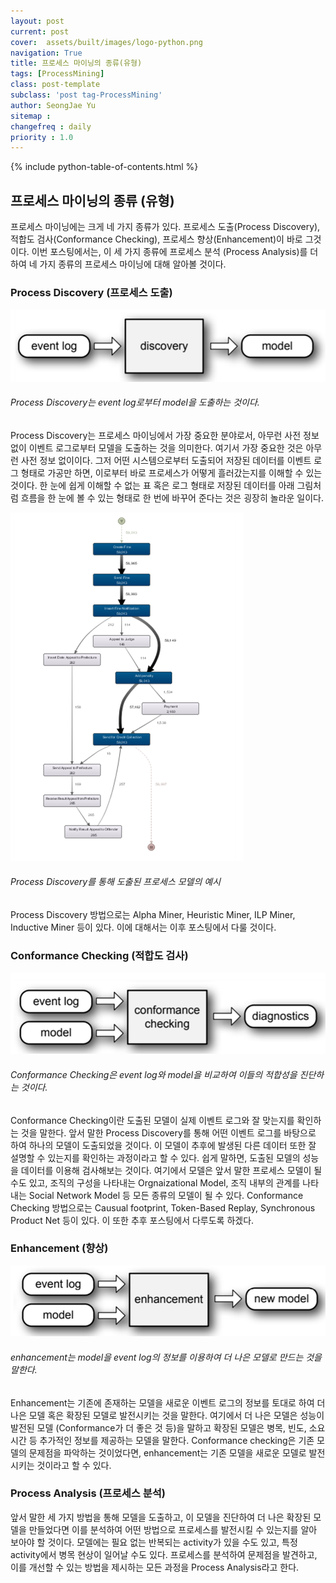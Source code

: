 ```yaml
---
layout: post
current: post
cover:  assets/built/images/logo-python.png
navigation: True
title: 프로세스 마이닝의 종류(유형)
tags: [ProcessMining]  
class: post-template
subclass: 'post tag-ProcessMining'
author: SeongJae Yu  
sitemap :
changefreq : daily
priority : 1.0
---
```

{% include python-table-of-contents.html %}


## 프로세스 마이닝의 종류 (유형)

프로세스 마이닝에는 크게 네 가지 종류가 있다. 프로세스 도출(Process Discovery), 적합도 검사(Conformance Checking), 프로세스 향상(Enhancement)이 바로 그것이다. 이번 포스팅에서는, 이 세 가지 종류에 프로세스 분석 (Process Analysis)를 더하여 네 가지 종류의 프로세스 마이닝에 대해 알아볼 것이다.

### Process Discovery (프로세스 도출)

![20210825_161052_1](./img/processmining/20210825_161052_1.png)

###### Process Discovery는 event log로부터 model을 도출하는 것이다.

Process Discovery는 프로세스 마이닝에서 가장 중요한 분야로서, 아무런 사전 정보 없이 이벤트 로그로부터 모델을 도출하는 것을 의미한다. 여기서 가장 중요한 것은 아무런 사전 정보 없이이다. 그저 어떤 시스템으로부터 도출되어 저장된 데이터를 이벤트 로그 형태로 가공만 하면, 이로부터 바로 프로세스가 어떻게 흘러갔는지를 이해할 수 있는 것이다. 한 눈에 쉽게 이해할 수 없는 표 혹은 로그 형태로 저장된 데이터를 아래 그림처럼 흐름을 한 눈에 볼 수 있는 형태로 한 번에 바꾸어 준다는 것은 굉장히 놀라운 일이다.

![20210825_161052_2](./img/processmining/20210825_161052_2.png)

###### Process Discovery를 통해 도출된 프로세스 모델의 예시

Process Discovery 방법으로는 Alpha Miner, Heuristic Miner, ILP Miner, Inductive Miner 등이 있다. 이에 대해서는 이후 포스팅에서 다룰 것이다.

### Conformance Checking (적합도 검사)

![20210825_161052_3](./img/processmining/20210825_161052_3.png)

###### Conformance Checking은 event log와 model을 비교하여 이들의 적합성을 진단하는 것이다.

Conformance Checking이란 도출된 모델이 실제 이벤트 로그와 잘 맞는지를 확인하는 것을 말한다. 앞서 말한 Process Discovery를 통해 어떤 이벤트 로그를 바탕으로 하여 하나의 모델이 도출되었을 것이다. 이 모델이 추후에 발생된 다른 데이터 또한 잘 설명할 수 있는지를 확인하는 과정이라고 할 수 있다. 쉽게 말하면, 도출된 모델의 성능을 데이터를 이용해 검사해보는 것이다. 여기에서 모델은 앞서 말한 프로세스 모델이 될 수도 있고, 조직의 구성을 나타내는 Orgnaizational Model, 조직 내부의 관계를 나타내는 Social Network Model 등 모든 종류의 모델이 될 수 있다. Conformance Checking 방법으로는 Causual footprint, Token-Based Replay, Synchronous Product Net 등이 있다. 이 또한 추후 포스팅에서 다루도록 하겠다.

### Enhancement (향상)

![20210825_161052_4](./img/processmining/20210825_161052_4.png)

###### enhancement는 model을 event log의 정보를 이용하여 더 나은 모델로 만드는 것을 말한다.

Enhancement는 기존에 존재하는 모델을 새로운 이벤트 로그의 정보를 토대로 하여 더 나은 모델 혹은 확장된 모델로 발전시키는 것을 말한다. 여기에서 더 나은 모델은 성능이 발전된 모델 (Conformance가 더 좋은 것 등)을 말하고 확장된 모델은 병목, 빈도, 소요 시간 등 추가적인 정보를 제공하는 모델을 말한다. Conformance checking은 기존 모델의 문제점을 파악하는 것이었다면, enhancement는 기존 모델을 새로운 모델로 발전시키는 것이라고 할 수 있다.

### Process Analysis (프로세스 분석)
앞서 말한 세 가지 방법을 통해 모델을 도출하고, 이 모델을 진단하여 더 나은 확장된 모델을 만들었다면 이를 분석하여 어떤 방법으로 프로세스를 발전시킬 수 있는지를 알아 보아야 할 것이다. 모델에는 필요 없는 반복되는 activity가 있을 수도 있고, 특정 activity에서 병목 현상이 일어날 수도 있다. 프로세스를 분석하여 문제점을 발견하고, 이를 개선할 수 있는 방법을 제시하는 모든 과정을 Process Analysis라고 한다. 

